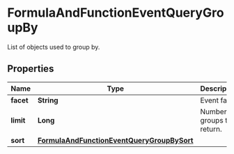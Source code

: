 # FormulaAndFunctionEventQueryGroupBy

List of objects used to group by.

## Properties

| Name      | Type                                                                                      | Description                 | Notes      |
| --------- | ----------------------------------------------------------------------------------------- | --------------------------- | ---------- |
| **facet** | **String**                                                                                | Event facet.                |
| **limit** | **Long**                                                                                  | Number of groups to return. | [optional] |
| **sort**  | [**FormulaAndFunctionEventQueryGroupBySort**](FormulaAndFunctionEventQueryGroupBySort.md) |                             | [optional] |
